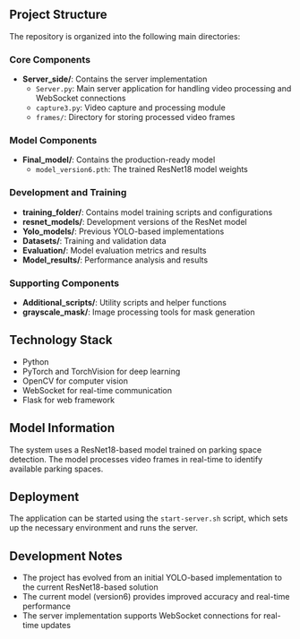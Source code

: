 ## Project Structure

The repository is organized into the following main directories:

### Core Components

- **Server_side/**: Contains the server implementation
  - `Server.py`: Main server application for handling video processing and WebSocket connections
  - `capture3.py`: Video capture and processing module
  - `frames/`: Directory for storing processed video frames

### Model Components

- **Final_model/**: Contains the production-ready model
  - `model_version6.pth`: The trained ResNet18 model weights

### Development and Training

- **training_folder/**: Contains model training scripts and configurations
- **resnet_models/**: Development versions of the ResNet model
- **Yolo_models/**: Previous YOLO-based implementations
- **Datasets/**: Training and validation data
- **Evaluation/**: Model evaluation metrics and results
- **Model_results/**: Performance analysis and results

### Supporting Components

- **Additional_scripts/**: Utility scripts and helper functions
- **grayscale_mask/**: Image processing tools for mask generation

## Technology Stack

- Python
- PyTorch and TorchVision for deep learning
- OpenCV for computer vision
- WebSocket for real-time communication
- Flask for web framework

## Model Information

The system uses a ResNet18-based model trained on parking space detection. The model processes video frames in real-time to identify available parking spaces.

## Deployment

The application can be started using the `start-server.sh` script, which sets up the necessary environment and runs the server.

## Development Notes

- The project has evolved from an initial YOLO-based implementation to the current ResNet18-based solution
- The current model (version6) provides improved accuracy and real-time performance
- The server implementation supports WebSocket connections for real-time updates

